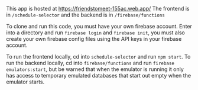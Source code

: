 This app is hosted at https://friendstomeet-155ac.web.app/
The frontend is in `/schedule-selector` and the backend is in `/firebase/functions`

To clone and run this code, you must have your own firebase account. 
Enter into a directory and run `firebase login` and  `firebase init`, you must also create your own firebase config files using the API keys in your firebase account. 

To run the frontend locally, cd into `schedule-selector` and run `npm start`.
To run the backend locally, cd into `firebase/functions` and run `firebase emulators:start`, but be warned that when the emulator is running it only has access to temporary emulated databases that start out empty when the emulator starts. 

